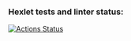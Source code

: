 ### Hexlet tests and linter status:
[![Actions Status](https://github.com/Karzoug/php-project-lvl2/workflows/hexlet-check/badge.svg)](https://github.com/Karzoug/php-project-lvl2/actions)